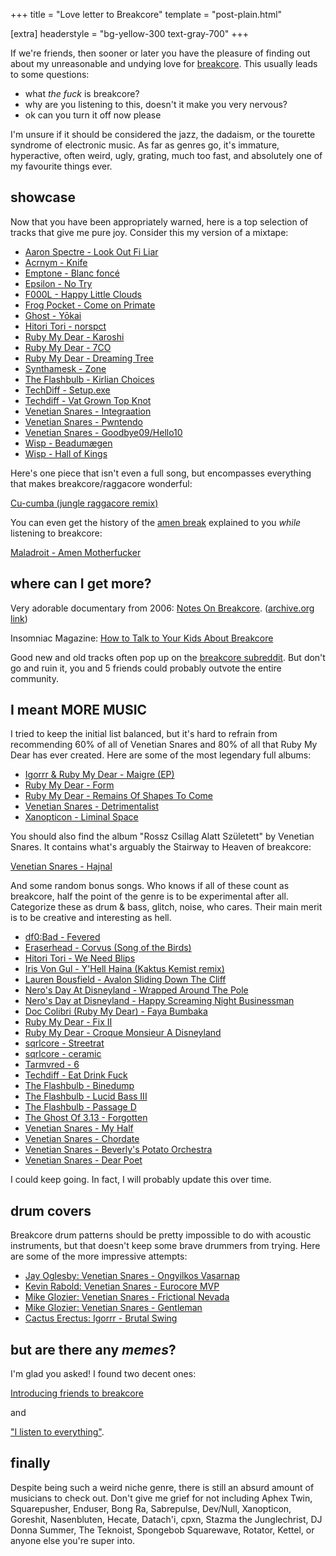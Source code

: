 +++
title = "Love letter to Breakcore"
template = "post-plain.html"

[extra]
headerstyle = "bg-yellow-300 text-gray-700"
+++

If we're friends, then sooner or later you have the pleasure of finding out about my unreasonable and undying love for [breakcore](https://en.wikipedia.org/wiki/Breakcore). This usually leads to some questions:

- what *the fuck* is breakcore?
- why are you listening to this, doesn't it make you very nervous?
- ok can you turn it off now please

I'm unsure if it should be considered the jazz, the dadaism, or the tourette syndrome of electronic music. As far as genres go, it's immature, hyperactive, often weird, ugly, grating, much too fast, and absolutely one of my favourite things ever.


## showcase

Now that you have been appropriately warned, here is a top selection of tracks that give me pure joy. Consider this my version of a mixtape:

- [Aaron Spectre - Look Out Fi Liar](https://youtu.be/1LVDFHPV9mE)
- [Acrnym - Knife](https://www.youtube.com/watch?v=8IEUzEpaQtQ)
- [Emptone - Blanc foncé](https://www.youtube.com/watch?v=07PfzaY-sRM)
- [Epsilon - No Try](https://youtu.be/DBx87DWSr5Y)
- [F000L - Happy Little Clouds](https://youtu.be/EWjG4fQameY)
- [Frog Pocket - Come on Primate](https://soundcloud.com/frogpocket/come-on-primate)
- [Ghost - Yōkai](https://youtu.be/eiuPlmJAw2c)
- [Hitori Tori - norspct](https://soundcloud.com/hitori-tori/hitori-tori-norspct)
- [Ruby My Dear - Karoshi](https://youtu.be/ygkPhYCMrxQ)
- [Ruby My Dear - 7CO](https://youtu.be/sPhfv-GRo6s)
- [Ruby My Dear - Dreaming Tree](https://www.youtube.com/watch?v=4ZY_xXcG9Ww)
- [Synthamesk - Zone](https://www.youtube.com/watch?t=119&v=sa5HBewx0oA)
- [The Flashbulb - Kirlian Choices](http://youtu.be/y2WX0Mt7n7M)
- [TechDiff - Setup.exe](https://youtu.be/qaEV3vn1Dks)
- [Techdiff - Vat Grown Top Knot](https://www.youtube.com/watch?v=id8XLsJk8ZA)
- [Venetian Snares - Integraation](https://youtu.be/OfWVLiQfyPY)
- [Venetian Snares - Pwntendo](https://youtu.be/906sMXi_e3Q)
- [Venetian Snares - Goodbye09/Hello10](https://youtu.be/GHYW6V8I1yA)
- [Wisp - Beadumægen](https://youtu.be/OTBlCpstHTg)
- [Wisp - Hall of Kings](https://youtu.be/aZP4cbWp7Ok)

Here's one piece that isn't even a full song, but encompasses everything that makes breakcore/raggacore wonderful:

[Cu-cumba (jungle raggacore remix)](https://youtu.be/NHk2MVM2dWg)

You can even get the history of the [amen break](https://en.wikipedia.org/wiki/Amen_break) explained to you _while_ listening to breakcore:

[Maladroit - Amen Motherfucker](https://www.youtube.com/watch?v=S219XUm18LA)

## where can I get more?

Very adorable documentary from 2006: [Notes On Breakcore](https://www.youtube.com/watch?v=40FJhPerCHo). ([archive.org link](https://web.archive.org/web/20131012061844/http://notes.breakcore.net/))

Insomniac Magazine: [How to Talk to Your Kids About Breakcore](https://www.insomniac.com/magazine/how-to-talk-to-your-kids-about-breakcore/)

Good new and old tracks often pop up on the [breakcore subreddit](https://old.reddit.com/r/breakcore/). But don't go and ruin it, you and 5 friends could probably outvote the entire community.

## I meant MORE MUSIC

I tried to keep the initial list balanced, but it's hard to refrain from recommending 60% of all of Venetian Snares and 80% of all that Ruby My Dear has ever created. Here are some of the most legendary full albums:

- [Igorrr & Ruby My Dear - Maigre (EP)](https://youtu.be/oHG9WbyHKmg)
- [Ruby My Dear - Form](https://youtu.be/vG-cOMJsL9g)
- [Ruby My Dear - Remains Of Shapes To Come](https://youtu.be/fm-8sdLwCh4)
- [Venetian Snares - Detrimentalist](https://www.youtube.com/watch?v=FQmDmCclfMc&list=PLlJE0DQlU35YcP9asDcS-mBn8rIT1ZoW_)
- [Xanopticon - Liminal Space](https://youtu.be/qIu2nAnOKZw)

You should also find the album "Rossz Csillag Alatt Született" by Venetian Snares. It contains what's arguably the Stairway to Heaven of breakcore:

[Venetian Snares - Hajnal](https://youtu.be/FbJ63spk48s)

And some random bonus songs. Who knows if all of these count as breakcore, half the point of the genre is to be experimental after all. Categorize these as drum & bass, glitch, noise, who cares. Their main merit is to be creative and interesting as hell.

- [df0:Bad - Fevered](https://soundcloud.com/cock-rock-disco-label/2-fevered)
- [Eraserhead - Corvus (Song of the Birds)](https://youtu.be/f9gwFbpmhiM)
- [Hitori Tori - We Need Blips](https://www.youtube.com/watch?v=VnJY5u6cC7A)
- [Iris Von Gul - Y'Hell Haina (Kaktus Kemist remix)](https://irisvongul.bandcamp.com/track/yhell-haina-kaktus-kemist-remix)
- [Lauren Bousfield - Avalon Sliding Down The Cliff](https://youtu.be/W8j1degs2bA)
- [Nero's Day At Disneyland - Wrapped Around The Pole](https://youtu.be/mbzy-4YuvIg)
- [Nero's Day at Disneyland - Happy Screaming Night Businessman](https://youtu.be/Nw7hngk0A9A)
- [Doc Colibri (Ruby My Dear) - Faya Bumbaka](https://youtu.be/P6DZEATjwpk)
- [Ruby My Dear - Fix II](https://youtu.be/XT4stqdIXlw)
- [Ruby My Dear - Croque Monsieur A Disneyland](https://youtu.be/MLX_aWlQBtU)
- [sqrlcore - Streetrat](https://youtu.be/BqjBh4YptVo)
- [sqrlcore - ceramic](https://www.youtube.com/watch?v=VcHTwVwvncY)
- [Tarmvred - 6](https://youtu.be/pR_tKmyWbRU)
- [Techdiff - Eat Drink Fuck](https://youtu.be/p8rRuN79Sr0)
- [The Flashbulb - Binedump](https://youtu.be/nkDhImhGiEc)
- [The Flashbulb - Lucid Bass III](https://youtu.be/s0ybWnm_bXQ)
- [The Flashbulb - Passage D](https://youtu.be/pioCDAQ1Kuc)
- [The Ghost Of 3.13 - Forgotten](https://youtu.be/kLPzVn9I_mM)
- [Venetian Snares - My Half](https://youtu.be/8QyysmlTPlw)
- [Venetian Snares - Chordate](https://youtu.be/dqbB_WSNKhQ)
- [Venetian Snares - Beverly's Potato Orchestra](https://youtu.be/OTaqFCr-KL4)
- [Venetian Snares - Dear Poet](https://youtu.be/VRcj_ThVkjw)

I could keep going. In fact, I will probably update this over time.

## drum covers

Breakcore drum patterns should be pretty impossible to do with acoustic instruments, but that doesn't keep some brave drummers from trying. Here are some of the more impressive attempts:

- [Jay Oglesby: Venetian Snares - Ongyilkos Vasarnap](https://youtu.be/FwzyjDuWt7M)
- [Kevin Rabold: Venetian Snares - Eurocore MVP](https://www.youtube.com/watch?v=Nk-q3aUPGqA)
- [Mike Glozier: Venetian Snares - Frictional Nevada](https://www.youtube.com/watch?v=RwOb-AA7by4)
- [Mike Glozier: Venetian Snares - Gentleman](http://www.youtube.com/watch?v=_oD3pbOBP50)
- [Cactus Erectus: Igorrr - Brutal Swing](https://youtu.be/2BWyszFMwQA)

## but are there any *memes*?

I'm glad you asked! I found two decent ones:

[Introducing friends to breakcore](https://youtu.be/HzTXHhLwsZc)

and

["I listen to everything"](/img/i-listen-to-everything.jpg).

## finally

Despite being such a weird niche genre, there is still an absurd amount of musicians to check out. Don't give me grief for not including Aphex Twin, Squarepusher, Enduser, Bong Ra, Sabrepulse, Dev/Null, Xanopticon, Goreshit, Nasenbluten, Hecate, Datach'i, cpxn, Stazma the Junglechrist, DJ Donna Summer, The Teknoist, Spongebob Squarewave, Rotator, Kettel, or anyone else you're super into.
